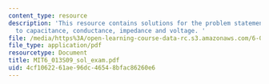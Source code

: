 ```yaml
---
content_type: resource
description: 'This resource contains solutions for the problem statements related
  to capacitance, conductance, impedance and voltage. '
file: /media/https%3A/open-learning-course-data-rc.s3.amazonaws.com/6-013-electromagnetics-and-applications-spring-2009/4cf1062261ae96dc46548bfac86260e6_MIT6_013S09_sol_exam.pdf
file_type: application/pdf
resourcetype: Document
title: MIT6_013S09_sol_exam.pdf
uid: 4cf10622-61ae-96dc-4654-8bfac86260e6
---
```


